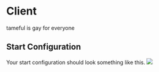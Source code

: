 # Client

tameful is gay for everyone

## Start Configuration

Your start configuration should look something like this.
![](https://i.imgur.com/s5hDsF8.png)